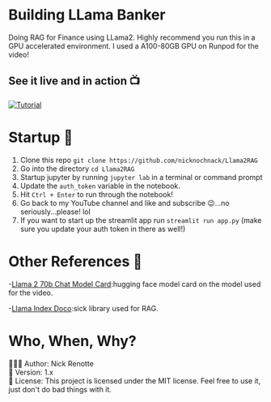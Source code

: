 # Building LLama Banker
Doing RAG for Finance using LLama2. Highly recommend you run this in a GPU accelerated environment. I used a A100-80GB GPU on Runpod for the video!

## See it live and in action 📺
[![Tutorial](https://i.imgur.com/lqMC3K7.png)](https://youtu.be/abc123 'Tutorial')

# Startup 🚀
1. Clone this repo `git clone https://github.com/nicknochnack/Llama2RAG`
2. Go into the directory `cd Llama2RAG`
3. Startup jupyter by running `jupyter lab` in a terminal or command prompt
4. Update the `auth_token` variable in the notebook. 
5. Hit `Ctrl + Enter` to run through the notebook! 
6. Go back to my YouTube channel and like and subscribe 😉...no seriously...please! lol 
7. If you want to start up the streamlit app run `streamlit run app.py` (make sure you update your auth token in there as well!)

# Other References 🔗
<p>-<a href="https://huggingface.co/meta-llama/Llama-2-70b-chat-hf">Llama 2 70b Chat Model Card</a>:hugging face model card on the model used for the video.</p>
<p>-<a href="https://www.llamaindex.ai/">Llama Index Doco</a>:sick library used for RAG.</p>

# Who, When, Why?
👨🏾‍💻 Author: Nick Renotte <br />
📅 Version: 1.x<br />
📜 License: This project is licensed under the MIT license. Feel free to use it, just don't do bad things with it. </br>

